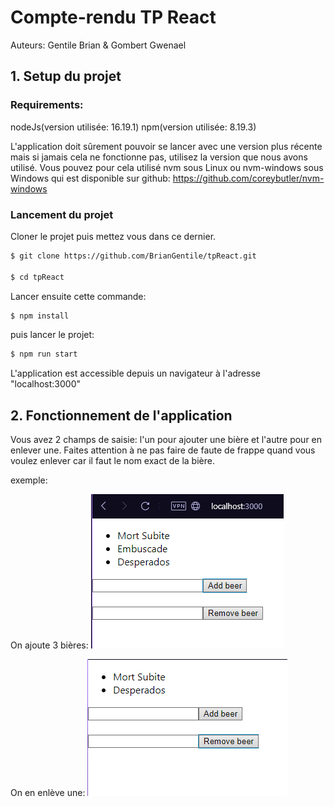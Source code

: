 # Compte-rendu TP React

Auteurs: Gentile Brian & Gombert Gwenael


## 1. Setup du projet

### Requirements:

nodeJs(version utilisée: 16.19.1)
npm(version utilisée: 8.19.3)

L'application doit sûrement pouvoir se lancer avec une version plus récente mais si jamais cela ne fonctionne pas, utilisez la version que nous avons utilisé.
Vous pouvez pour cela utilisé nvm sous Linux ou nvm-windows sous Windows qui est disponible sur github: https://github.com/coreybutler/nvm-windows

### Lancement du projet

Cloner le projet puis mettez vous dans ce dernier.

```bash
$ git clone https://github.com/BrianGentile/tpReact.git

$ cd tpReact
```

Lancer ensuite cette commande:
```bash
$ npm install
```
puis lancer le projet:
```bash
$ npm run start
```
L'application est accessible depuis un navigateur à l'adresse "localhost:3000"



## 2. Fonctionnement de l'application

Vous avez 2 champs de saisie: l'un pour ajouter une bière et l'autre pour en enlever une.
Faites attention à ne pas faire de faute de frappe quand vous voulez enlever car il faut le nom exact de la bière.

exemple:

On ajoute 3 bières:
![](images/addBeers.png)

On en enlève une:
![](images/removeBeer.png)
